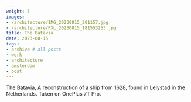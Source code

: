 ```yaml
---
weight: 5
images:
- /architecture/IMG_20230815_201157.jpg
- /architecture/PXL_20230815_181553253.jpg
title: The Batavia
date: 2023-08-15
tags:
- archive # all posts
- work
- architecture
- amsterdam
- boat
---
```


The Batavia, A reconstruction of a ship from 1628, found in Lelystad in the Netherlands. Taken on OnePlus 7T Pro.

